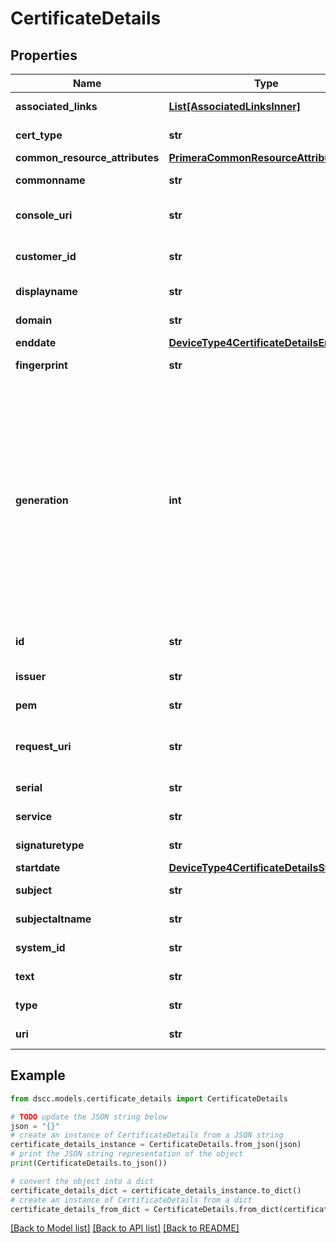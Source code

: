 # CertificateDetails


## Properties

Name | Type | Description | Notes
------------ | ------------- | ------------- | -------------
**associated_links** | [**List[AssociatedLinksInner]**](AssociatedLinksInner.md) | Associated Links Details | [optional] 
**cert_type** | **str** | Type of array certificate | [optional] 
**common_resource_attributes** | [**PrimeraCommonResourceAttributes**](PrimeraCommonResourceAttributes.md) |  | [optional] 
**commonname** | **str** | Commonname of the resource | [optional] 
**console_uri** | **str** | consoleUri for detailed storage object  | [optional] 
**customer_id** | **str** | The customer application identifier | [optional] 
**displayname** | **str** | Displayname of the resource | [optional] 
**domain** | **str** | Domain of the resource | [optional] 
**enddate** | [**DeviceType4CertificateDetailsEnddate**](DeviceType4CertificateDetailsEnddate.md) |  | [optional] 
**fingerprint** | **str** | Fingerprint of the resource | [optional] 
**generation** | **int** | A monotonically increasing value. This value updates when the resource is updated and can be used as a short way to determine if a resource has changed or which of two different copies of a resource is more up to date. | [optional] 
**id** | **str** | Unique Identifier of the resource | [optional] 
**issuer** | **str** | Issuer of the resource | [optional] 
**pem** | **str** | array certificate pem | [optional] 
**request_uri** | **str** | requestUri for detailed certificate object | [optional] 
**serial** | **str** | Serial of the resource | [optional] 
**service** | **str** | Service name of the resource | [optional] 
**signaturetype** | **str** | Signature type of the resource | [optional] 
**startdate** | [**DeviceType4CertificateDetailsStartdate**](DeviceType4CertificateDetailsStartdate.md) |  | [optional] 
**subject** | **str** | Subject of the resource | [optional] 
**subjectaltname** | **str** | Subjectaltname of the resource | [optional] 
**system_id** | **str** | SystemID of the array | [optional] 
**text** | **str** | array certificate text | [optional] 
**type** | **str** | The type of resource. | [optional] 
**uri** | **str** | URI of the resource | [optional] 

## Example

```python
from dscc.models.certificate_details import CertificateDetails

# TODO update the JSON string below
json = "{}"
# create an instance of CertificateDetails from a JSON string
certificate_details_instance = CertificateDetails.from_json(json)
# print the JSON string representation of the object
print(CertificateDetails.to_json())

# convert the object into a dict
certificate_details_dict = certificate_details_instance.to_dict()
# create an instance of CertificateDetails from a dict
certificate_details_from_dict = CertificateDetails.from_dict(certificate_details_dict)
```
[[Back to Model list]](../README.md#documentation-for-models) [[Back to API list]](../README.md#documentation-for-api-endpoints) [[Back to README]](../README.md)


